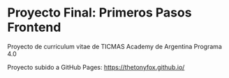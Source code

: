# Proyecto Final: Primeros Pasos Frontend
Proyecto de curriculum vitae de TICMAS Academy de Argentina Programa 4.0

Proyecto subido a GitHub Pages: https://thetonyfox.github.io/
